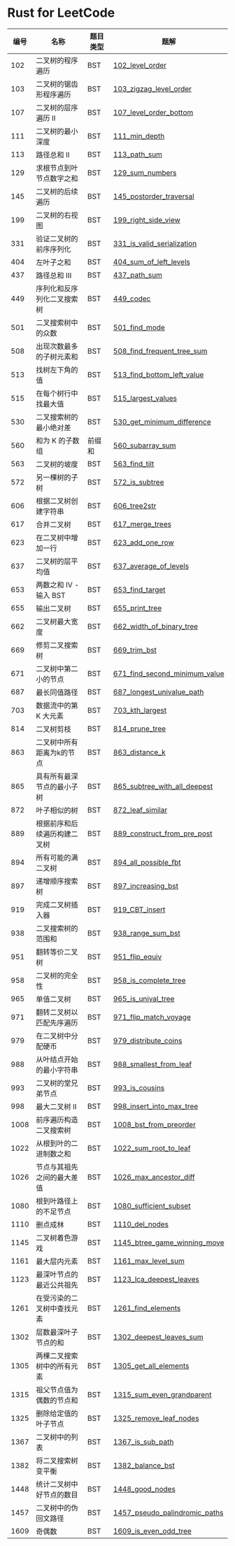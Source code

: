 # Rust for LeetCode

| 编号 | 名称                             | 题目类型 | 题解                                                        |
| --- | ------------------------------- | ------- | ----------------------------------------------------------- |
| 102 | 二叉树的程序遍历                  | BST     | [102_level_order](src/_102_level_order.rs)                   |
| 103 | 二叉树的锯齿形程序遍历             | BST     | [103_zigzag_level_order](src/_103_zigzag_level_order.rs)     |
| 107 | 二叉树的层序遍历 II               | BST     | [107_level_order_bottom](src/_107_level_order_bottom.rs)     |
| 111 | 二叉树的最小深度                  | BST     | [111_min_depth](src/_111_min_depth.rs)                       |
| 113 | 路径总和 II                      | BST     | [113_path_sum](src/_113_path_sum.rs)                         |
| 129 | 求根节点到叶节点数字之和           | BST     | [129_sum_numbers](src/_129_sum_numbers.rs)                   |
| 145 | 二叉树的后续遍历                  | BST     | [145_postorder_traversal](src/_145_postorder_traversal.rs)   |
| 199 | 二叉树的右视图                    | BST     | [199_right_side_view](src/__199_right_side_view.rs)          |
| 331 | 验证二叉树的前序序列化             | BST     | [331_is_valid_serialization](src/_331_is_valid_serialization.rs) |
| 404 | 左叶子之和                       | BST     | [404_sum_of_left_levels](src/_404_sum_of_left_levels.rs)     |
| 437 | 路径总和 III                     | BST     | [437_path_sum](src/_437_path_sum.rs)                        |
| 449 | 序列化和反序列化二叉搜索树         | BST     | [449_codec](src/_449_codec.rs)                               |
| 501 | 二叉搜索树中的众数                | BST     | [501_find_mode](src/_501_find_mode.rs)                         |
| 508 | 出现次数最多的子树元素和           | BST     | [508_find_frequent_tree_sum](src/_508_find_frequent_tree_sum.rs) |
| 513 | 找树左下角的值                   | BST     | [513_find_bottom_left_value](src/_513_find_bottom_left_value.rs) |
| 515 | 在每个树行中找最大值              | BST     | [515_largest_values](src/_515_largest_values.rs)              |
| 530 | 二叉搜索树的最小绝对差            | BST     | [530_get_minimum_difference](src/_560_subarray_sum.rs)         |
| 560 | 和为 K 的子数组                  | 前缀和   | [560_subarray_sum](src/_530_get_minimum_difference.rs)        |
| 563 | 二叉树的坡度                     | BST     | [563_find_tilt](src/_563_find_tilt.rs)                           |
| 572 | 另一棵树的子树                   | BST     | [572_is_subtree](src/_572_is_subtree.rs)                       |
| 606 | 根据二叉树创建字符串              | BST     | [606_tree2str](src/_606_tree2str.rs)                           |
| 617 | 合并二叉树                       | BST     | [617_merge_trees](src/_617_merge_trees.rs)                     |
| 623 | 在二叉树中增加一行                | BST     | [623_add_one_row](src/_623_add_one_row.rs)                     |
| 637 | 二叉树的层平均值                  | BST     | [637_average_of_levels](src/_637_average_of_levels.rs)         |
| 653 | 两数之和 IV - 输入 BST           | BST     | [653_find_target](src/_653_find_target.rs)                        |
| 655 | 输出二叉树                       | BST     | [655_print_tree](src/_655_print_tree.rs)                        |
| 662 | 二叉树最大宽度                   | BST     | [662_width_of_binary_tree](src/_662_width_of_binary_tree.rs)    |
| 669 | 修剪二叉搜索树                   | BST     | [669_trim_bst](src/_669_trim_bst.rs)                            |
| 671 | 二叉树中第二小的节点              | BST     | [671_find_second_minimum_value](src/_671_find_second_minimum_value.rs) |
| 687 | 最长同值路径                     | BST     | [687_longest_univalue_path](src/_687_longest_univalue_path.rs)     |
| 703 | 数据流中的第 K 大元素            | BST     | [703_kth_largest](src/_703_kth_largest.rs)                           |
| 814 | 二叉树剪枝                      | BST     | [814_prune_tree](src/_814_prune_tree.rs)                            |
| 863 | 二叉树中所有距离为k的节点         | BST     | [863_distance_k](src/_863_distance_k.rs)                            |
| 865 | 具有所有最深节点的最小子树        | BST     | [865_subtree_with_all_deepest](src/_865_subtree_with_all_deepest.rs) |
| 872 | 叶子相似的树                    | BST     | [872_leaf_similar](src/_872_leaf_similar.rs)                        |
| 889 | 根据前序和后续遍历构建二叉树      | BST     | [889_construct_from_pre_post](src/_889_construct_from_pre_post.rs)  |
| 894 | 所有可能的满二叉树               | BST     | [894_all_possible_fbt](src/_894_all_possible_fbt.rs)                |
| 897 | 递增顺序搜索树                   | BST     | [897_increasing_bst](src/_897_increasing_bst.rs)                     |
| 919 | 完成二叉树插入器                 | BST     | [919_CBT_insert](src/_919_CBT_insert.rs)                            |
| 938 | 二叉搜索树的范围和               | BST     | [938_range_sum_bst](src/_938_range_sum_bst.rs)                       |
| 951 | 翻转等价二叉树                   | BST     | [951_flip_equiv](src/_951_flip_equiv.rs)                              |
| 958 | 二叉树的完全性                   | BST     | [958_is_complete_tree](src/_958_is_complete_tree.rs)                |
| 965 | 单值二叉树                      | BST     | [965_is_unival_tree](src/_965_is_unival_tree.rs)                     |
| 971 | 翻转二叉树以匹配先序遍历          | BST     | [971_flip_match_voyage](src/_971_flip_match_voyage.rs)                |
| 979 | 在二叉树中分配硬币               | BST     | [979_distribute_coins](src/_979_distribute_coins.rs)                |
| 988 | 从叶结点开始的最小字符串          | BST     | [988_smallest_from_leaf](src/_988_smallest_from_leaf.rs)            |
| 993 | 二叉树的堂兄弟节点               | BST     | [993_is_cousins](src/_993_is_cousins.rs)                            |
| 998 | 最大二叉树 II                   | BST     | [998_insert_into_max_tree](src/_998_insert_into_max_tree.rs)        |
| 1008 | 前序遍历构造二叉搜索树           | BST     | [1008_bst_from_preorder](src/_1008_bst_from_preorder.rs)           |
| 1022 | 从根到叶的二进制数之和           | BST     | [1022_sum_root_to_leaf](src/_1022_sum_root_to_leaf.rs)              |
| 1026 | 节点与其祖先之间的最大差值        | BST     | [1026_max_ancestor_diff](src/_1026_max_ancestor_diff.rs)            |
| 1080 | 根到叶路径上的不足节点           | BST     | [1080_sufficient_subset](src/_1080_sufficient_subset.rs)              |
| 1110 | 删点成林                       | BST     | [1110_del_nodes](src/_1110_del_nodes.rs)                            |
| 1145 | 二叉树着色游戏                  | BST     | [1145_btree_game_winning_move](src/_1145_btree_game_winning_move.rs) |
| 1161 | 最大层内元素                   | BST     | [1161_max_level_sum](src/_1161_max_level_sum.rs)                     |
| 1123 | 最深叶节点的最近公共祖先         | BST     | [1123_lca_deepest_leaves](src/_1123_lca_deepest_leaves.rs)           |
| 1261 | 在受污染的二叉树中查找元素       | BST     | [1261_find_elements](src/_1261_find_elements.rs)                       |
| 1302 | 层数最深叶子节点的和            | BST     | [1302_deepest_leaves_sum](src/_1302_deepest_leaves_sum.rs)          |
| 1305 | 两棵二叉搜索树中的所有元素       | BST     | [1305_get_all_elements](src/_1305_get_all_elements.rs)              |
| 1315 | 祖父节点值为偶数的节点和         | BST     | [1315_sum_even_grandparent](src/_1315_sum_even_grandparent.rs)      |
| 1325 | 删除给定值的叶子节点            | BST     | [1325_remove_leaf_nodes](src/_1325_remove_leaf_nodes.rs)            |
| 1367 | 二叉树中的列表                 | BST     | [1367_is_sub_path](src/_1367_is_sub_path.rs)                        |
| 1382 | 将二叉搜索树变平衡              | BST     | [1382_balance_bst](src/_1382_balance_bst.rs)                       |
| 1448 | 统计二叉树中好节点的数目         | BST     | [1448_good_nodes](src/_1448_good_nodes.rs)                         |
| 1457 | 二叉树中的伪回文路径            | BST     | [1457_pseudo_palindromic_paths](src/_1457_pseudo_palindromic_paths.rs) |
| 1609 | 奇偶数                       | BST     | [1609_is_even_odd_tree](src/_1609_is_even_odd_tree.rs)              |
